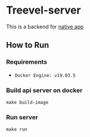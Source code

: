 # Treevel-server

This is a backend for [native app](https://github.com/LITO-apps/Treevel-client)

## How to Run

### Requirements

- `Docker Engine: v19.03.5`

### Build api server on docker

```
make build-image
```

### Run server

```
make run
```
